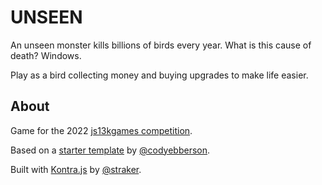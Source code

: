 # UNSEEN

An unseen monster kills billions of birds every year. What is this cause of death? Windows.

Play as a bird collecting money and buying upgrades to make life easier.

## About

Game for the 2022 [js13kgames competition](https://js13kgames.com/).

Based on a [starter template](https://github.com/codyebberson/js13k-starter-2022) by [@codyebberson](https://github.com/codyebberson).

Built with [Kontra.js](https://straker.github.io/kontra/) by [@straker](https://github.com/straker).
